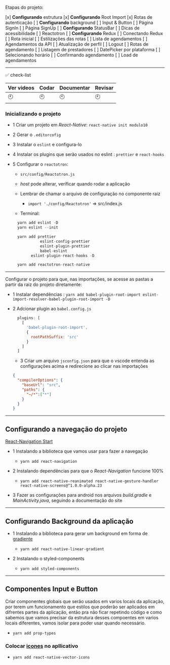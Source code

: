 Etapas do projeto:

[x] __Configurando__ estrutura
[x] __Configurando__ Root Import
[x] Rotas de autenticação
[ ] __Configurando__ background
[ ] Input & Button
[ ] Página SignIn
[ ] Página SignUp
[ ] __Configurando__ StatusBar
[ ] Dicas de acessibilidade
[ ] Reactotron
[ ] __Configurando__ Redux
[ ] Conectando Redux
[ ] Rota inicial
[ ] Estilizações das rotas
[ ] Lista de agendamentos
[ ] Agendamentos da API
[ ] Atualização de perfil
[ ] Logout
[ ] Rotas de agendamento
[ ] Listagem de prestadores
[ ] DatePicker por plataforma
[ ] Selecionando horário
[ ] Confirmando agendamento
[ ] Load de agendamentos

---

:white_check_mark: check-list

Ver videos | Codar | Documentar| Revisar
-----------|-------|-----------|---------
:clock10:| :clock10:|:clock10:|:clock10:

### Inicializando o projeto

- 1 Criar um projeto em _React-Native_: `react-native init modulo10`

- 2 Gerar o `.editorcofig`

- 3 Instalar o `eslint` e configura-lo

- 4 Instalar os plugins que serão usados no eslint : `prettier` e `react-hooks`

- 5 Configurar o `reactotron`:

  - `src/config/Reactotron.js`
  - _host_ pode alterar, verificar quando rodar a aplicação
  - Lembrar de chamar o arquivo de configuração no componente raiz
    - `import './config/Reactotron'` => src/index.js

  - Terminal:
  ```js
    yarn add eslint -D
    yarn eslint --init

    yarn add prettier
              eslint-config-prettier
              eslint-plugin-prettier
              babel-eslint
          eslint-plugin-react-hooks -D

    yarn add reactotron-react-native
  ```

---

Configurar o projeto para que, nas importações, se acesse as pastas a partir da raiz do projeto diretamente:
- 1 Instalar dependências : `yarn add babel-plugin-root-import eslint-import-resolver-babel-plugin-root-import -D`
- 2 Adcionar plugin ao `babel.config.js`
  ```js
    plugins: [
      [
        'babel-plugin-root-import',
        {
          rootPathSuffix: 'src'
        }
      ]
    ]
  ```

  - 3 Criar um arquivo `jsconfig.json` para que o vscode entenda as configurações acima e redirecione ao clicar nas importações
  ```json
  {
    "compilerOptions": {
      "baseUrl": "src",
      "paths": {
        "~/*":["*"]
      }
    }
  }
  ```
---
## Configurando a navegação do projeto

[React-Navigation Start](https://reactnavigation.org/docs/en/getting-started.html)

- 1 Instalando a biblioteca que vamos usar para fazer a navegação
  - `yarn add react-navigation`

- 2 Instalando dependências para que o _React-Navigation_ funcione 100%
  - `yarn add react-native-reanimated react-native-gesture-handler react-native-screens@^1.0.0-alpha.23`

- 3 Fazer as configurações para android nos arquivos _build.gradle_ e _MainActivity.java_, seguindo a   documentação do site

---
## Configurando Background da aplicação

- 1 Instalando a biblioteca para gerar um background em forma de [gradiente](https://github.com/react-native-community/react-native-linear-gradient)
  - `yarn add react-native-linear-gradient`

- 2 Instalando o styled-components
  - `yarn add styled-components`

---
## Componentes Input e Button
Criar componentes globais que serão usados em varios locais da aplicação, por terem um funcionamento que estilos que poderão ser aplicados em difrentes partes da aplicação, então pra não ficar repetindo código e como sabemos que vamos precisar da estrutura desses compoentes em varios locais diferentes, vamos isolar para poder usar quando necessário.


- `yarn add prop-types`

### Colocar [icones](https://github.com/oblador/react-native-vector-icons#android) no apllicativo

- `yarn add react-native-vector-icons`
